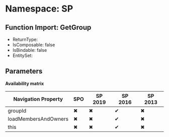 # Namespace: SP

## Function Import: GetGroup

- ReturnType: 
- IsComposable: false
- IsBindable: false
- EntitySet: 

## Parameters

**Availability matrix**

Navigation Property | SPO | SP 2019 | SP 2016 | SP 2013
----------|-----|---------|---------|--------
groupId | ✖ | ✖ | ✔ | ✖
loadMembersAndOwners | ✖ | ✖ | ✔ | ✖
this | ✖ | ✖ | ✔ | ✖

